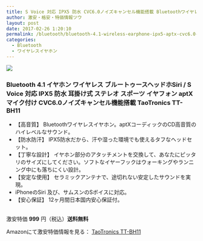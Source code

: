 ```yaml
---
title: S Voice 対応 IPX5 防水 CVC6.0ノイズキャンセル機能搭載 Bluetoothワイヤレスイヤホン TaoTronics TT-BH11が81%OFF特価999円！送料無料！
author: 激安・格安・特価情報ツウ
layout: post
date: 2017-02-26 1:20:10
permalink: /bluetooth/bluetooth-4.1-wireless-earphone-ipx5-aptx-cvc6.0-taotronics-tt-bh11-999-amazon.html
categories:
  - Bluetooth
  - ワイヤレスイヤホン
---
```


<div class="img-bg2 img_L">
<a target="_blank"  href="https://www.amazon.co.jp/gp/product/B01E3QPZC4/ref=as_li_tl?ie=UTF8&camp=247&creative=1211&creativeASIN=B01E3QPZC4&linkCode=as2&tag=tokkajohotsu-22&linkId=c2a568dc1cdb7a4abc269252f785d420"><img border="0" src="//ws-fe.amazon-adsystem.com/widgets/q?_encoding=UTF8&MarketPlace=JP&ASIN=B01E3QPZC4&ServiceVersion=20070822&ID=AsinImage&WS=1&Format=_SL250_&tag=tokkajohotsu-22" ></a><img src="//ir-jp.amazon-adsystem.com/e/ir?t=tokkajohotsu-22&l=am2&o=9&a=B01E3QPZC4" width="1" height="1" border="0" alt="" style="border:none !important; margin:0px !important;" />
</div>

### Bluetooth 4.1 イヤホン ワイヤレス ブルートゥースヘッドホSiri / S Voice 対応 IPX5 防水 耳掛け式 ステレオ スポーツ イヤフォン aptX マイク付け CVC6.0ノイズキャンセル機能搭載 TaoTronics TT-BH11
<!--more-->

* 【高音質】 Bluetoothワイヤレスイヤホン。aptXコーディックのCD高音質のハイレベルなサウンド。
* 【防水防汗】 IPX5防水だから、汗や湿った環境でも使えるタフなヘッドセット。
* 【丁寧な設計】 イヤホン部分のアタッチメントを交換して、あなたにピッタリのサイズにしてください。ソフトなイヤーフックはウォーキングやランニング中にも落ちにくい設計。
* 【安定な使用】 セラミックアンテナで、途切れない安定したサウンドを実現。
* iPhoneのSiri 及び、サムスンのSボイスに対応。
* 【安心保証】 12ヶ月間日本国内安心保証付。

<br clear="all" />激安特価 <span class="tokka-price"><strong>999</strong></span> 円（税込）**送料無料**

Amazonにて激安特価情報を見る： <span class="fs150p"><a href="https://www.amazon.co.jp/gp/product/B01E3QPZC4/ref=as_li_tl?ie=UTF8&camp=247&creative=1211&creativeASIN=B01E3QPZC4&linkCode=as2&tag=tokkajohotsu-22&linkId=c2a568dc1cdb7a4abc269252f785d420" target="_blank">TaoTronics TT-BH11</a></span>
